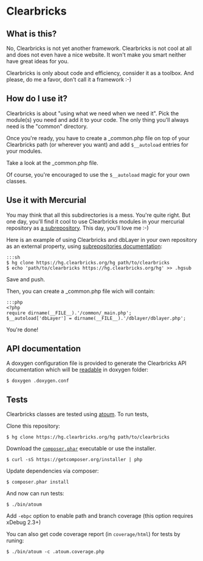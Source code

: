 # Clearbricks

## What is this?

No, Clearbricks is not yet another framework. Clearbricks is not cool at all and
does not even have a nice website. It won't make you smart neither have great
ideas for you.

Clearbricks is only about code and efficiency, consider it as a toolbox. And
please, do me a favor, don't call it a framework :-)

## How do I use it?

Clearbricks is about "using what we need when we need it". Pick the module(s)
you need and add it to your code. The only thing you'll always need is the
"common" directory.

Once you're ready, you have to create a _common.php file on top of your
Clearbricks path (or wherever you want) and add `$__autoload` entries for your
modules.

Take a look at the _common.php file.

Of course, you're encouraged to use the `$__autoload` magic for your own classes.

## Use it with Mercurial

You may think that all this subdirectories is a mess. You're quite right. But
one day, you'll find it cool to use Clearbricks modules in your mercurial
repository as [a subrepository][1]. This day, you'll love me :-)

Here is an example of using Clearbricks and dbLayer in your own repository
as an external property, using [subrepositories documentation][2]:

    :::sh
    $ hg clone https://hg.clearbricks.org/hg path/to/clearbricks
    $ echo 'path/to/clearbricks https://hg.clearbricks.org/hg' >> .hgsub

Save and push.

Then, you can create a _common.php file wich will contain:

    :::php
    <?php
    require dirname(__FILE__).'/common/_main.php';
    $__autoload['dbLayer'] = dirname(__FILE__).'/dblayer/dblayer.php';


You're done!

## API documentation

A doxygen configuration file is provided to generate the Clearbricks API documentation which will be [readable](doxygen/index.html) in doxygen folder:

```
$ doxygen .doxygen.conf
```

## Tests

Clearbricks classes are tested using [atoum][3].
To run tests,

Clone this repository:
```
$ hg clone https://hg.clearbricks.org/hg path/to/clearbricks
```

Download the [`composer.phar`](https://getcomposer.org/composer.phar) executable or use the installer.

```
$ curl -sS https://getcomposer.org/installer | php
```

Update dependencies via composer:
```
$ composer.phar install
```

And now can run tests:
```
$ ./bin/atoum
```

Add ```-ebpc``` option to enable path and branch coverage (this option requires xDebug 2.3+)

You can also get code coverage report (in `coverage/html`) for tests by runing:

```
$ ./bin/atoum -c .atoum.coverage.php
```

[1]: http://mercurial.selenic.com/wiki/Subrepository
[2]: http://www.selenic.com/hg/help/subrepos
[3]: https://github.com/atoum/atoum


